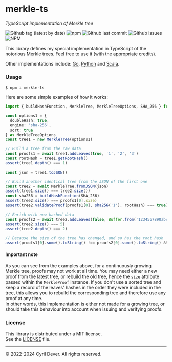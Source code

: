 # merkle-ts
_TypeScript implementation of Merkle tree_

![Github tag (latest by date)](https://img.shields.io/github/v/tag/cyrildever/merkle-trees)
![npm](https://img.shields.io/npm/dw/merkle-ts)
![Github last commit](https://img.shields.io/github/last-commit/cyrildever/merkle-trees)
![Github issues](https://img.shields.io/github/issues/cyrildever/merkle-trees)
![NPM](https://img.shields.io/npm/l/merkle-ts)

This library defines my special implementation in TypeScript of the notorious Merkle trees. Feel free to use it (with the appropriate credits).

Other implementations include: [Go](../go/README.md), [Python](../py/README.md) and [Scala](../scala/README.md).

### Usage

```console
$ npm i merkle-ts
```

Here are some simple examples of how it works:
```typescript
import { buildHashFunction, MerkleTree, MerkleTreeOptions, SHA_256 } from 'merkle-ts'

const options1 = {
  doubleHash: true,
  engine: 'sha-256',
  sort: true
} as MerkleTreeOptions
const tree1 = new MerkleTree(options1)

// Build a tree from the raw data
const proofs1 = await tree1.addLeaves(true, '1', '2', '3')
const rootHash = tree1.getRootHash()
assert(tree1.depth() === 1)

const json = tree1.toJSON()

// Build another identical tree from the JSON of the first one
const tree2 = await MerkleTree.fromJSON(json)
assert(tree1.size() === tree2.size())
const sha256 = buildHashFunction(SHA_256)
assert(tree2.size() === proofs1[0].size)
assert(tree2.validateProof(proofs1[0], sha256('1'), rootHash) === true)

// Enrich with new hashed data
const proofs2 = await tree2.addLeaves(false, Buffer.from('1234567890abcdef1234567890abcdef1234567890abcdef1234567890abcdef', 'hex'), Buffer.from('abcdef0123456789abcdef0123456789abcdef0123456789abcdef0123456789', 'hex'))
assert(tree2.size() === 5)
assert(tree2.depth() === 2)

// Because the size of the tree has changed, and so has the root hash
assert(proofs1[0].some().toString() !== proofs2[0].some().toString() && !tree2.validateProof(proofs1[0], sha256('1'), rootHash))
```

#### Important note

As you can see from the examples above, for a continuously growing Merkle tree, proofs may not work at all time. You may need either a new proof from the latest tree, or rebuild the old tree, hence the `size` attribute passed within the `MerkleProof` instance. If you don't use a sorted tree and keep a record of the leaves' hashes in the order they were included in the tree, this allows you to rebuild the corresponding tree and therefore use any proof at any time. \
In other words, this implementation is either not made for a growing tree, or should take this behaviour into account when issuing and verifying proofs.


### License

This library is distributed under a MIT license. \
See the [LICENSE](LICENSE) file.


<hr />
&copy; 2022-2024 Cyril Dever. All rights reserved.